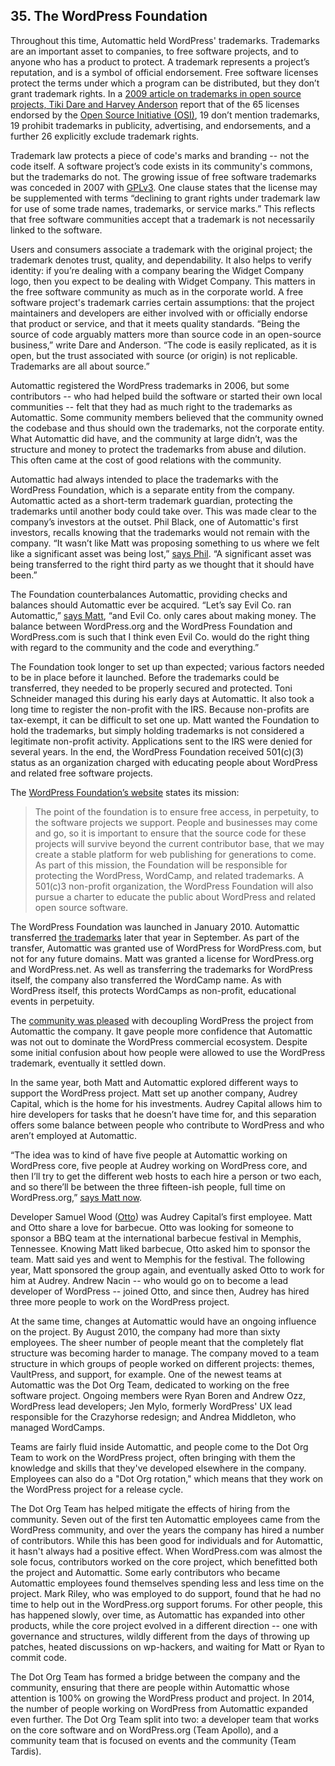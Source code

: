 ## 35. The WordPress Foundation

Throughout this time, Automattic held WordPress' trademarks. Trademarks are an important asset to companies, to free software projects, and to anyone who has a product to protect. A trademark represents a project’s reputation, and is a symbol of official endorsement. Free software licenses protect the terms under which a program can be distributed, but they don’t grant trademark rights. In a [2009 article on trademarks in open source projects, Tiki Dare and Harvey Anderson](http://www.ifosslr.org/ifosslr/article/view/11/37) report that of the 65 licenses endorsed by the [Open Source Initiative (OSI)](http://opensource.org/licenses), 19 don’t mention trademarks, 19 prohibit trademarks in publicity, advertising, and endorsements, and a further 26 explicitly exclude trademark rights. 

Trademark law protects a piece of code's marks and branding -- not the code itself. A software project’s code exists in its community's commons, but the trademarks do not. The growing issue of free software trademarks was conceded in 2007 with [GPLv3](http://www.gnu.org/copyleft/gpl.html). One clause states that the license may be supplemented with terms “declining to grant rights under trademark law for use of some trade names, trademarks, or service marks.” This reflects that free software communities accept that a trademark is not necessarily linked to the software. 

Users and consumers associate a trademark with the original project; the trademark denotes trust, quality, and dependability. It also helps to verify identity: if you’re dealing with a company bearing the Widget Company logo, then you expect to be dealing with Widget Company. This matters in the free software community as much as in the corporate world. A free software project's trademark carries certain assumptions: that the project maintainers and developers are either involved with or officially endorse that product or service, and that it meets quality standards. “Being the source of code arguably matters more than source code in an open-source business,” write Dare and Anderson. “The code is easily replicated, as it is open, but the trust associated with source (or origin) is not replicable. Trademarks are all about source.” 

Automattic registered the WordPress trademarks in 2006, but some contributors -- who had helped build the software or started their own local communities -- felt that they had as much right to the trademarks as Automattic. Some community members believed that the community owned the codebase and thus should own the trademarks, not the corporate entity. What Automattic did have, and the community at large didn’t, was the structure and money to protect the trademarks from abuse and dilution. This often came at the cost of good relations with the community.

Automattic had always intended to place the trademarks with the WordPress Foundation, which is a separate entity from the company. Automattic acted as a short-term trademark guardian, protecting the trademarks until another body could take over. This was made clear to the company’s investors at the outset. Phil Black, one of Automattic's first investors, recalls knowing that the trademarks would not remain with the company. “It wasn’t like Matt was proposing something to us where we felt like a significant asset was being lost,” [says Phil](http://archive.wordpress.org/interviews/2014_04_15_Black.html#L49). “A significant asset was being transferred to the right third party as we thought that it should have been.”

The Foundation counterbalances Automattic, providing checks and balances should Automattic ever be acquired. “Let’s say Evil Co. ran Automattic,” [says Matt](http://archive.wordpress.org/interviews/2014_04_17_Mullenweg.html#L355), “and Evil Co. only cares about making money. The balance between WordPress.org and the WordPress Foundation and WordPress.com is such that I think even Evil Co. would do the right thing with regard to the community and the code and everything.” 

The Foundation took longer to set up than expected; various factors needed to be in place before it launched. Before the trademarks could be transferred, they needed to be properly secured and protected. Toni Schneider managed this during his early days at Automattic. It also took a long time to register the non-profit with the IRS. Because non-profits are tax-exempt, it can be difficult to set one up. Matt wanted the Foundation to hold the trademarks, but simply holding trademarks is not considered a legitimate non-profit activity. Applications sent to the IRS were denied for several years. In the end, the WordPress Foundation received 501(c)(3) status as an organization charged with educating people about WordPress and related free software projects. 

The [WordPress Foundation’s website](http://wordpressfoundation.org/) states its mission:

> The point of the foundation is to ensure free access, in perpetuity, to the software projects we support. People and businesses may come and go, so it is important to ensure that the source code for these projects will survive beyond the current contributor base, that we may create a stable platform for web publishing for generations to come. As part of this mission, the Foundation will be responsible for protecting the WordPress, WordCamp, and related trademarks. A 501(c)3 non-profit organization, the WordPress Foundation will also pursue a charter to educate the public about WordPress and related open source software.

The WordPress Foundation was launched in January 2010. Automattic transferred [the trademarks](http://ma.tt/2010/09/wordpress-trademark/) later that year in September. As part of the transfer, Automattic was granted use of WordPress for WordPress.com, but not for any future domains. Matt was granted a license for WordPress.org and WordPress.net. As well as transferring the trademarks for WordPress itself, the company also transferred the WordCamp name. As with WordPress itself, this protects WordCamps as non-profit, educational events in perpetuity. 

The [community was pleased](http://ma.tt/2010/09/wordpress-trademark/#comments) with decoupling WordPress the project from Automattic the company. It gave people more confidence that Automattic was not out to dominate the WordPress commercial ecosystem. Despite some initial confusion about how people were allowed to use the WordPress trademark, eventually it settled down.

In the same year, both Matt and Automattic explored different ways to support the WordPress project. Matt set up another company, Audrey Capital, which is the home for his investments. Audrey Capital allows him to hire developers for tasks that he doesn’t have time for, and this separation offers some balance between people who contribute to WordPress and who aren’t employed at Automattic.

“The idea was to kind of have five people at Automattic working on WordPress core, five people at Audrey working on WordPress core, and then I’ll try to get the different web hosts to each hire a person or two each, and so there’ll be between the three fifteen-ish people, full time on WordPress.org,” [says Matt now](http://archive.wordpress.org/interviews/2014_04_17_Mullenweg.html#L379). 

Developer Samuel Wood ([Otto](https://profiles.wordpress.org/otto42)) was Audrey Capital’s first employee. Matt and Otto share a love for barbecue. Otto was looking for someone to sponsor a BBQ team at the international barbecue festival in Memphis, Tennessee. Knowing Matt liked barbecue, Otto asked him to sponsor the team. Matt said yes and went to Memphis for the festival. The following year, Matt sponsored the group again, and eventually asked Otto to work for him at Audrey. Andrew Nacin -- who would go on to become a lead developer of WordPress -- joined Otto, and since then, Audrey has hired three more people to work on the WordPress project.

At the same time, changes at Automattic would have an ongoing influence on the project. By August 2010, the company had more than sixty employees. The sheer number of people meant that the completely flat structure was becoming harder to manage. The company moved to a team structure in which groups of people worked on different projects: themes, VaultPress, and support, for example. One of the newest teams at Automattic was the Dot Org Team, dedicated to working on the free software project. Ongoing members were Ryan Boren and Andrew Ozz, WordPress lead developers; Jen Mylo, formerly WordPress' UX lead responsible for the Crazyhorse redesign; and Andrea Middleton, who managed WordCamps. 

Teams are fairly fluid inside Automattic, and people come to the Dot Org Team to work on the WordPress project, often bringing with them the knowledge and skills that they've developed elsewhere in the company. Employees can also do a "Dot Org rotation," which means that they work on the WordPress project for a release cycle.

The Dot Org Team has helped mitigate the effects of hiring from the community. Seven out of the first ten Automattic employees came from the WordPress community, and over the years the company has hired a number of contributors. While this has been good for individuals and for Automattic, it hasn't always had a positive effect. When WordPress.com was almost the sole focus, contributors worked on the core project, which benefitted both the project and Automattic. Some early contributors who became Automattic employees found themselves spending less and less time on the project. Mark Riley, who was employed to do support, found that he had no time to help out in the WordPress.org support forums. For other people, this has happened slowly, over time, as Automattic has expanded into other products, while the core project evolved in a different direction -- one with governance and structures, wildly different from the days of throwing up patches, heated discussions on wp-hackers, and waiting for Matt or Ryan to commit code.		

The Dot Org Team has formed a bridge between the company and the community, ensuring that there are people within Automattic whose attention is 100% on growing the WordPress product and project. In 2014, the number of people working on WordPress from Automattic expanded even further. The Dot Org Team split into two: a developer team that works on the core software and on WordPress.org (Team Apollo), and a community team that is focused on events and the community (Team Tardis). 	

